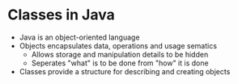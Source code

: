 # Classes in Java

*   Java is an object-oriented language
*   Objects encapsulates data, operations and usage sematics
    *   Allows storage and manipulation details to be hidden
    *   Seperates "what" is to be done from "how" it is done
*   Classes provide a structure for describing and creating objects
